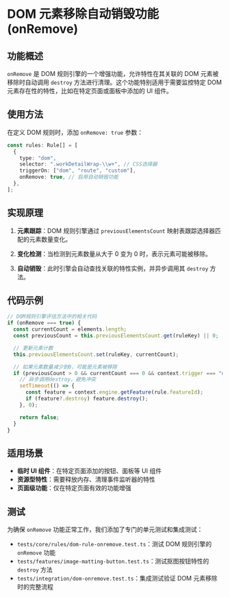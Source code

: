 # DOM 元素移除自动销毁功能 (onRemove)

## 功能概述

`onRemove` 是 DOM 规则引擎的一个增强功能，允许特性在其关联的 DOM 元素被移除时自动调用 `destroy` 方法进行清理。这个功能特别适用于需要监控特定 DOM 元素存在性的特性，比如在特定页面或面板中添加的 UI 组件。

## 使用方法

在定义 DOM 规则时，添加 `onRemove: true` 参数：

```typescript
const rules: Rule[] = [
  {
    type: "dom",
    selector: ".workDetailWrap-\\w+", // CSS选择器
    triggerOn: ["dom", "route", "custom"],
    onRemove: true, // 启用自动销毁功能
  },
];
```

## 实现原理

1. **元素跟踪**：DOM 规则引擎通过 `previousElementsCount` 映射表跟踪选择器匹配的元素数量变化。

2. **变化检测**：当检测到元素数量从大于 0 变为 0 时，表示元素可能被移除。

3. **自动销毁**：此时引擎会自动查找关联的特性实例，并异步调用其 `destroy` 方法。

## 代码示例

```typescript
// DOM规则引擎评估方法中的相关代码
if (onRemove === true) {
  const currentCount = elements.length;
  const previousCount = this.previousElementsCount.get(ruleKey) || 0;

  // 更新元素计数
  this.previousElementsCount.set(ruleKey, currentCount);

  // 如果元素数量减少到0，可能是元素被移除
  if (previousCount > 0 && currentCount === 0 && context.trigger === "dom") {
    // 异步调用destroy，避免冲突
    setTimeout(() => {
      const feature = context.engine.getFeature(rule.featureId);
      if (feature?.destroy) feature.destroy();
    }, 0);

    return false;
  }
}
```

## 适用场景

- **临时 UI 组件**：在特定页面添加的按钮、面板等 UI 组件
- **资源型特性**：需要释放内存、清理事件监听器的特性
- **页面级功能**：仅在特定页面有效的功能增强

## 测试

为确保 `onRemove` 功能正常工作，我们添加了专门的单元测试和集成测试：

- `tests/core/rules/dom-rule-onremove.test.ts`：测试 DOM 规则引擎的 `onRemove` 功能
- `tests/features/image-matting-button.test.ts`：测试抠图按钮特性的 `destroy` 方法
- `tests/integration/dom-onremove.test.ts`：集成测试验证 DOM 元素移除时的完整流程
